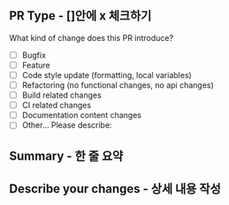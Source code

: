 ## PR Type - []안에 x 체크하기

What kind of change does this PR introduce?

- [ ] Bugfix
- [ ] Feature
- [ ] Code style update (formatting, local variables)
- [ ] Refactoring (no functional changes, no api changes)
- [ ] Build related changes
- [ ] CI related changes
- [ ] Documentation content changes
- [ ] Other... Please describe:

## Summary - 한 줄 요약

## Describe your changes - 상세 내용 작성
